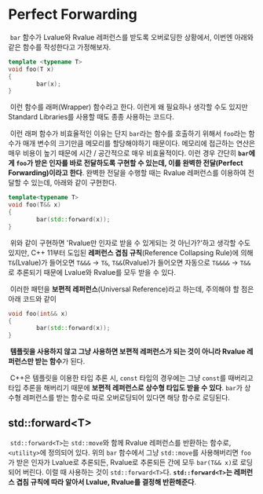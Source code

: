 # Perfect Forwarding

&nbsp;`bar` 함수가 Lvalue와 Rvalue 레퍼런스를 받도록 오버로딩한 상황에서, 이번엔 아래와 같은 함수를 작성한다고 가정해보자.

```C++
template <typename T>
void foo(T x)
{
        bar(x);
}
```

&nbsp;이런 함수를 래퍼(Wrapper) 함수라고 한다. 이런게 왜 필요하나 생각할 수도 있지만 Standard Libraries를 사용할 때도 종종 사용하는 코드다.


&nbsp;이런 래퍼 함수가 비효율적인 이유는 단지 `bar`라는 함수를 호출하기 위해서 `foo`라는 함수가 매개 변수의 크기만큼 메모리를 할당해야하기 때문이다. 메모리에 접근하는 연산은 매우 비용이 높기 때문에 시간 / 공간적으로 매우 비효율적이다. 이런 경우 간단히 **`bar`에게 `foo`가 받은 인자를 바로 전달하도록 구현할 수 있는데, 이를 완벽한 전달(Perfect Forwarding)이라고 한다**. 완벽한 전달을 수행할 때는 Rvalue 레퍼런스를 이용하여 전달할 수 있는데, 아래와 같이 구현한다.

```C++
template<typename T>
void foo(T&& x)
{
        bar(std::forward(x));
}
```

&nbsp;위와 같이 구현하면 'Rvalue만 인자로 받을 수 있게되는 것 아닌가?'하고 생각할 수도 있지만, C++ 11부터 도입된 **레퍼런스 겹침 규칙**(Reference Collapsing Rule)에 의해 `T&`(Lvalue)가 들어오면 `T&&&` -> `T&`, `T&&`(Rvalue)가 들어오면 자동으로 `T&&&&` -> `T&&`로 추론되기 때문에 Lvalue와 Rvalue를 모두 받을 수 있다.


&nbsp;이러한 패턴을 **보편적 레퍼런스**(Universal Reference)라고 하는데, 주의해야 할 점은 아래 코드와 같이

```C++
void foo(int&& x)
{
        bar(std::forward(x));
}
```

&nbsp;**템플릿을 사용하지 않고 그냥 사용하면 보편적 레퍼런스가 되는 것이 아니라 Rvalue 레퍼런스만 받는 함수**가 된다.


&nbsp;C++은 템플릿을 이용한 타입 추론 시, `const` 타입의 경우에는 그냥 `const`를 때버리고 타입 추론을 해버리기 때문에 **보편적 레퍼런스로 상수형 타입도 받을 수 있다**. `bar`가 상수형 레퍼런스를 받는 함수로 따로 오버로딩되어 있다면 해당 함수로 로딩된다.


## std::forward&lt;T>

&nbsp;`std::forward<T>`는 `std::move`와 함께 Rvalue 레퍼런스를 반환하는 함수로, `<utility>`에 정의되어 있다. 위의 `bar` 함수에서 그냥 `std::move`를 사용해버리면 `foo`가 받은 인자가 Lvalue로 추론되든, Rvalue로 추론되든 간에 모두 `bar(T&& x)`로 로딩되어 버린다. 이럴 때 사용하는 것이 `std::forward<T>`다. **`std::forward<T>`는 레퍼런스 겹침 규칙에 따라 알아서 Lvalue, Rvalue를 결정해 반환해준다**.
